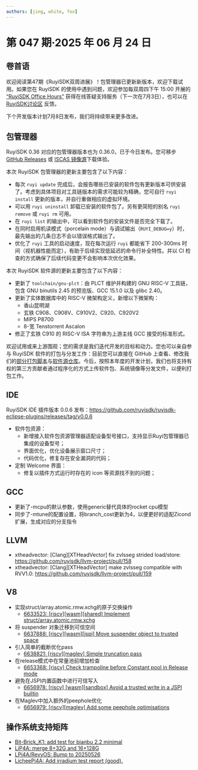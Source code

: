 ```yaml
---
authors: [jing, white, fox]
---
```

# 第 047 期·2025 年 06 月 24 日

## 卷首语
欢迎阅读第47期《RuyiSDK双周进展》！包管理器已更新新版本，欢迎下载试用。如果您在 RuyiSDK 的使用中遇到问题，欢迎参加每双周四下午 15:00 开展的 [“RuyiSDK Office Hours”](https://github.com/ruyisdk/ruyisdk/discussions/19) 获得在线答疑支持服务（下一次在7月3日），也可以在 [RuyiSDK讨论区](https://github.com/ruyisdk/ruyisdk/discussions) 反馈。

下个开发版本计划7月8日发布，我们将持续带来更多改进。

## 包管理器

RuyiSDK 0.36 对应的包管理器版本也为 0.36.0，已于今日发布。您可移步
[GitHub Releases][ruyi-0.36.0-gh] 或 [ISCAS 镜像源][ruyi-0.36.0-iscas]下载体验。

[ruyi-0.36.0-gh]: https://github.com/ruyisdk/ruyi/releases/tag/0.36.0
[ruyi-0.36.0-iscas]: https://mirror.iscas.ac.cn/ruyisdk/ruyi/tags/0.36.0/

本次 RuyiSDK 包管理器的更新主要包含了以下内容：

* 每次 `ruyi update` 完成后，会报告哪些已安装的软件包有更新版本可供安装了。考虑到具体项目对工具链版本的需求可能较为精确，您可自行 `ruyi install` 更新的版本，并自行重做相应的虚拟环境。
* 可以用 `ruyi uninstall` 卸载已安装的软件包了。另有更简短的别名 `ruyi remove` 或 `ruyi rm` 可用。
* 在 `ruyi list` 的输出中，可以看到软件包的安装文件是否完全下载了。
* 在同时启用机读模式（porcelain mode）与调试输出（`RUYI_DEBUG=y`）时，最先输出的几条日志不会以错误格式输出了。
* 优化了 `ruyi` 工具的启动速度，现在每次运行 `ruyi` 都能省下 200-300ms 时间（视机器性能而定），有助于后续实现低延迟的命令行补全特性。并以 CI 检查的方式确保了后续代码变更不会影响本次优化效果。

本次 RuyiSDK 软件源的更新主要包含了以下内容：

* 更新了 `toolchain/gnu-plct`：由 PLCT 维护并构建的 GNU RISC-V 工具链，包含 GNU binutils 2.45 的预览版、GCC 15.1.0 以及 glibc 2.40。
* 更新了实体数据库中的 RISC-V 微架构定义，新增以下微架构：
    * 香山昆明湖
    * 玄铁 C908、C908V、C910V2、C920、C920V2
    * MIPS P8700
    * 8-宽 Tenstorrent Ascalon
* 修正了玄铁 C910 的 RISC-V ISA 字符串为上游主线 GCC 接受的标准形式。

欢迎试用或来上游围观；您的需求是我们迭代开发的目标和动力。您也可以亲自参与
RuyiSDK 软件的打包与分发工作：目前您可以直接在 GitHub 上查看、修改我们的[部分打包脚本](https://github.com/ruyisdk/ruyici)与[软件源仓库](https://github.com/ruyisdk/packages-index)。今后，按照本年度的开发计划，我们也将支持有权的第三方贡献者通过程序化的方式上传软件包、系统镜像等分发文件，以便利打包工作。

## IDE
RuyiSDK IDE 插件版本 0.0.6 发布：https://github.com/ruyisdk/ruyisdk-eclipse-plugins/releases/tag/v0.0.6

- 软件包资源：   
   - 新增接入软件包资源管理器适配设备型号接口，支持显示Ruyi包管理器已集成的设备型号；
   - 界面优化，优化设备展示窗口尺寸；
   - 代码优化，修复存在安全漏洞的代码；
- 定制 Welcome 界面：
   - 修复以插件方式运行时存在的 icon 等资源找不到的问题；

## GCC
- 更新了-mcpu的默认参数，使用generic替代具体的rocket cpu模型
- 同步了-mtune的配置设置，将branch_cost更新为4，以便更好的适配Zicond扩展，生成对应的分支指令

## LLVM

- xtheadvector: [Clang][XTHeadVector] fix zvlsseg strided load/store: https://github.com/ruyisdk/llvm-project/pull/158
- xtheadvector: [Clang][XTHeadVector] make zvlsseg compatible with RVV1.0: https://github.com/ruyisdk/llvm-project/pull/159


## V8
- 实现struct/array.atomic.rmw.xchg的原子交换操作 
  - [6633523: [riscv][wasm][shared] Implement struct/array.atomic.rmw.xchg](https://chromium-review.googlesource.com/c/v8/v8/+/6633523)
- 将 suspender 对象迁移到可信空间
  - [6637888: [riscv][wasm][jspi] Move suspender object to trusted space](https://chromium-review.googlesource.com/c/v8/v8/+/6637888)
- 引入简单的截断优化pass
  - [6638821: [riscv][maglev] Simple truncation pass](https://chromium-review.googlesource.com/c/v8/v8/+/6638821)
- 在release模式中在常量池前增加检查
  - [6653368: [riscv] Check trampoline before Constant pool in Release mode](https://chromium-review.googlesource.com/c/v8/v8/+/6653368)
- 避免在JSPI内置函数中进行可信写入
  - [6656978: [riscv] [wasm][sandbox] Avoid a trusted write in a JSPI builtin](https://chromium-review.googlesource.com/c/v8/v8/+/6656978)
- 在Maglev中加入额外的peephole优化
  - [6656979: [riscv][maglev] Add some peephole optimisations](https://chromium-review.googlesource.com/c/v8/v8/+/6656979)

## 操作系统支持矩阵

- [Bit-Brick_K1: add test for bianbu 2.2 minimal](https://github.com/ruyisdk/support-matrix/pull/323)
- [LiP4A: merge 8+32G and 16+128G](https://github.com/ruyisdk/support-matrix/pull/324)
- [LPi4A/RevyOS: Bump to 20250526](https://github.com/ruyisdk/support-matrix/pull/325)
- [LicheePi4A: Add irradium test report (good).](https://github.com/ruyisdk/support-matrix/pull/327)
